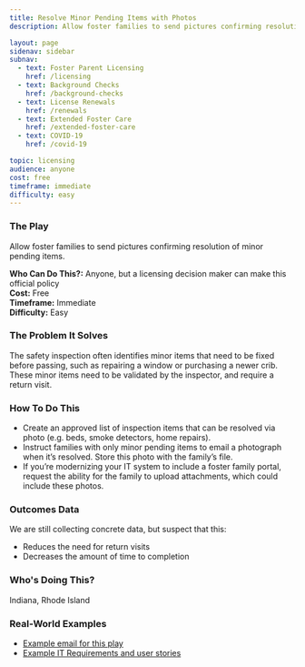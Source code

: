 ```yaml
---
title: Resolve Minor Pending Items with Photos
description: Allow foster families to send pictures confirming resolution of minor pending items. 

layout: page
sidenav: sidebar
subnav:
  - text: Foster Parent Licensing
    href: /licensing
  - text: Background Checks
    href: /background-checks
  - text: License Renewals
    href: /renewals
  - text: Extended Foster Care
    href: /extended-foster-care
  - text: COVID-19
    href: /covid-19

topic: licensing
audience: anyone
cost: free
timeframe: immediate
difficulty: easy
---
```



### The Play

Allow foster families to send pictures confirming resolution of minor pending items. 

**Who Can Do This?:**
Anyone, but a licensing decision maker can make this official policy<br />
**Cost:**
Free<br />
**Timeframe:**
Immediate<br />
**Difficulty:**
Easy<br />

### The Problem It Solves

The safety inspection often identifies minor items that need to be fixed before passing, such as repairing a window or purchasing a newer crib. These minor items need to be validated by the inspector, and require a return visit. 

### How To Do This

* Create an approved list of inspection items that can be resolved via photo (e.g. beds, smoke detectors, home repairs).
* Instruct families with only minor pending items to email a photograph when it’s resolved. Store this photo with the family’s file.
* If you’re modernizing your IT system to include a foster family portal, request the ability for the family to upload attachments, which could include these photos.

### Outcomes Data

We are still collecting concrete data, but suspect that this:

* Reduces the need for return visits
* Decreases the amount of time to completion


### Who's Doing This?

Indiana, Rhode Island

### Real-World Examples

* [Example email for this play](/assets/resolve_minor_pending_items_asset)
* [Example IT Requirements and user stories](/assets/resolve_minor_pending_items_asset2)